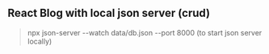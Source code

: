 ## React Blog with local json server (crud)

> npx json-server --watch data/db.json --port 8000 (to start json server locally)
